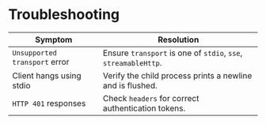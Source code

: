 # Troubleshooting

| Symptom | Resolution |
| --- | --- |
| `Unsupported transport` error | Ensure `transport` is one of `stdio`, `sse`, `streamableHttp`. |
| Client hangs using stdio | Verify the child process prints a newline and is flushed. |
| `HTTP 401` responses | Check `headers` for correct authentication tokens. |
